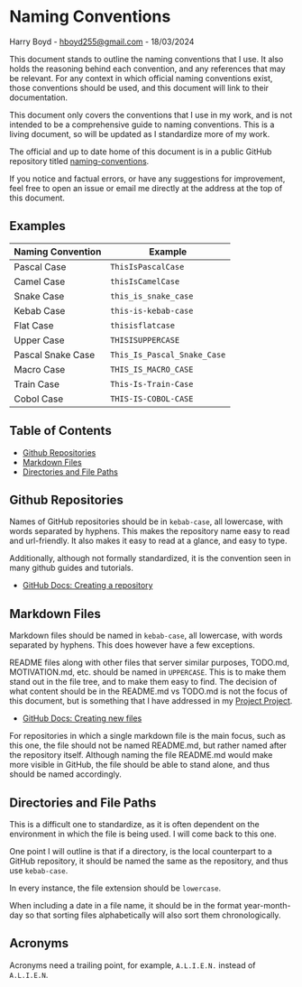 # Naming Conventions

Harry Boyd - hboyd255@gmail.com - 18/03/2024

This document stands to outline the naming conventions that I use. It also holds
the reasoning behind each convention, and any references that may be relevant.
For any context in which official naming conventions exist, those conventions
should be used, and this document will link to their documentation.

This document only covers the conventions that I use in my work, and is not
intended to be a comprehensive guide to naming conventions. This is a living
document, so will be updated as I standardize more of my work.

The official and up to date home of this document is in a public GitHub
repository titled
[naming-conventions](https://github.com/HBoyd255/naming-conventions/blob/main/naming-conventions.md).

If you notice and factual errors, or have any suggestions for improvement, feel
free to open an issue or email me directly at the address at the top of this
document.

## Examples

| Naming Convention | Example                     |
| ----------------- | --------------------------- |
| Pascal Case       | `ThisIsPascalCase`          |
| Camel Case        | `thisIsCamelCase`           |
| Snake Case        | `this_is_snake_case`        |
| Kebab Case        | `this-is-kebab-case`        |
| Flat Case         | `thisisflatcase`            |
| Upper Case        | `THISISUPPERCASE`           |
| Pascal Snake Case | `This_Is_Pascal_Snake_Case` |
| Macro Case        | `THIS_IS_MACRO_CASE`        |
| Train Case        | `This-Is-Train-Case`        |
| Cobol Case        | `THIS-IS-COBOL-CASE`        |

## Table of Contents

- [Github Repositories](#github-repositories)
- [Markdown Files](#markdown-files)
- [Directories and File Paths](#directories-and-file-paths)

## Github Repositories

Names of GitHub repositories should be in `kebab-case`, all lowercase, with
words separated by hyphens. This makes the repository name easy to read and
url-friendly. It also makes it easy to read at a glance, and easy to type.

Additionally, although not formally standardized, it is the convention seen in
many github guides and tutorials.

- [GitHub Docs: Creating a repository](https://docs.github.com/en/get-started/quickstart/create-a-repo)

## Markdown Files

Markdown files should be named in `kebab-case`, all lowercase, with words
separated by hyphens. This does however have a few exceptions.

README files along with other files that server similar purposes, TODO.md,
MOTIVATION.md, etc. should be named in `UPPERCASE`. This is to make them stand
out in the file tree, and to make them easy to find. The decision of what
content should be in the README.md vs TODO.md is not the focus of this document,
but is something that I have addressed in my [Project Project]().

- [GitHub Docs: Creating new files](https://docs.github.com/en/repositories/working-with-files/managing-files/adding-a-file-to-a-repository)

For repositories in which a single markdown file is the main focus, such as this
one, the file should not be named README.md, but rather named after the
repository itself. Although naming the file README.md would make more visible in
GitHub, the file should be able to stand alone, and thus should be named
accordingly.

## Directories and File Paths

This is a difficult one to standardize, as it is often dependent on the
environment in which the file is being used. I will come back to this one.

One point I will outline is that if a directory, is the local counterpart to a
GitHub repository, it should be named the same as the repository, and thus use
`kebab-case`.

In every instance, the file extension should be `lowercase`.

When including a date in a file name, it should be in the format year-month-day
so that sorting files alphabetically will also sort them chronologically.

## Acronyms

Acronyms need a trailing point, for example, `A.L.I.E.N.` instead of
`A.L.I.E.N`.
